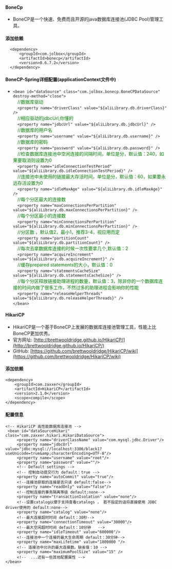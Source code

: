 #### BoneCp
* BoneCP是一个快速、免费而且开源的java数据库连接池(JDBC Pool)管理工具。

#### 添加依赖
```
  <dependency>  
      <groupId>com.jolbox</groupId>  
      <artifactId>bonecp</artifactId>  
      <version>0.6.7.2</version>  
  </dependency>  
```

#### BoneCP-Spring详细配置(applicationContext文件中)

* `<bean id="dataSource" class="com.jolbox.bonecp.BoneCPDataSource" destroy-method="close">`  
&emsp;<font color=green>//数据库驱动</font>  
&emsp;`<property name="driverClass" value="${aliLibrary.db.driverClass}" />`  
&emsp;<font color=green>//相应驱动的jdbcUrl,你懂的</font>  
&emsp;`<property name="jdbcUrl" value="${aliLibrary.db.jdbcUrl}" />`  
&emsp;<font color=green>//数据库的用户名</font>  
&emsp;`<property name="username" value="${aliLibrary.db.username}" />`  
&emsp;<font color=green>//数据库的密码</font>  
&emsp;`<property name="password" value="${aliLibrary.db.password}" />`  
&emsp;<font color=green>//检查数据库连接池中空闲连接的间隔时间，单位是分，默认值：240，如果要取消则设置为0</font>  
&emsp;`<property name="idleConnectionTestPeriod" value="${aliLibrary.db.idleConnectionTestPeriod}" />`  
&emsp;<font color=green>//连接池中未使用的链接最大存活时间，单位是分，默认值：60，如果要永远存活设置为0</font>  
&emsp;`<property name="idleMaxAge" value="${aliLibrary.db.idleMaxAge}" />`  
&emsp;<font color=green>//每个分区最大的连接数</font>  
&emsp;`<property name="maxConnectionsPerPartition" value="${aliLibrary.db.maxConnectionsPerPartition}" />`  
&emsp;<font color=green>//每个分区最小的连接数</font>  
&emsp;`<property name="minConnectionsPerPartition" value="${aliLibrary.db.minConnectionsPerPartition}" />`  
&emsp;<font color=green>//分区数 ，默认值2，最小1，推荐3-4，视应用而定</font>  
&emsp;`<property name="partitionCount" value="${aliLibrary.db.partitionCount}" />`  
&emsp;<font color=green>//每次去拿数据库连接的时候一次性要拿几个,默认值：2</font>   
&emsp;`<property name="acquireIncrement" value="${aliLibrary.db.acquireIncrement}" />`  
&emsp;<font color=green>//缓存prepared statements的大小，默认值：0</font>   
&emsp;`<property name="statementsCacheSize" value="${aliLibrary.db.statementsCacheSize}" />`  
&emsp;<font color=green>//每个分区释放链接助理进程的数量，默认值：3，除非你的一个数据库连接的时间内做了很多工作，不然过多的助理进程会影响你的性能</font>  
&emsp;`<property name="releaseHelperThreads" value="${aliLibrary.db.releaseHelperThreads}" />`  
`</bean>`

#### HikariCP

* HikariCP是一个基于BoneCP上发展的数据库连接池管理工具，性能上比BoneCP更加优秀。
* 官方网址: [http://brettwooldridge.github.io/HikariCP/](http://brettwooldridge.github.io/HikariCP/)
* GitHub: [https://github.com/brettwooldridge/HikariCP/wiki](https://github.com/brettwooldridge/HikariCP/wiki)

#### 添加依赖

```
<dependency>
    <groupId>com.zaxxer</groupId>
    <artifactId>HikariCP</artifactId>
    <version>2.1.0</version>
    <scope>compile</scope>
</dependency>
```

#### 配置信息

```
<!-- HikariCP 高性能数据库连接池 -->
 <bean id="dataSourceHikari" class="com.zaxxer.hikari.HikariDataSource">
     <property name="driverClassName" value="com.mysql.jdbc.Driver"/>
     <property name="jdbcUrl" value="jdbc:mysql://localhost:3306/black1?useUnicode=true&amp;characterEncoding=UTF-8"/>
     <property name="username" value="root"/>
     <property name="password" value=""/>
     <!-- Default settings -->
     <!-- 控制自动提交行为 default：true -->
     <property name="autoCommit" value="true"/>
     <!--连接池获取的连接是否只读 default:false-->
     <property name="readOnly" value="false"/>
     <!--控制连接的事务隔离等级 default:none-->
     <property name="transactionIsolation" value="none"/>
     <!--设置catalog以便于支持查看catalogs ， 若不指定的话将直接使用 JDBC driver使用的 default:none-->
     <property name="catalog" value="none"/>
     <!--最大连接超时时间 default：30秒-->
     <property name="connectionTimeout" value="30000"/>
     <!--最大空闲超时时间 default：10分钟   -->
     <property name="idleTimeout" value="600000"/>
     <!--连接池中一个连接的最大生命周期 default：30分钟-->
     <property name="maxLifetime" value="1800000 "/>
     <!-- 连接池中允许的最大连接数。缺省值：10 -->
     <property name="maximumPoolSize" value="15" />  
     <!--  ...还有一些其他配置属性 -->
</bean>
```
